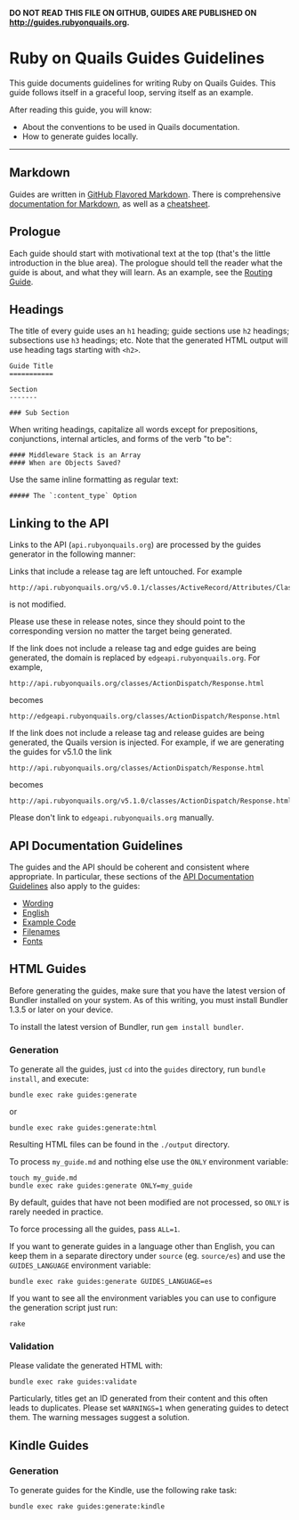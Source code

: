 **DO NOT READ THIS FILE ON GITHUB, GUIDES ARE PUBLISHED ON http://guides.rubyonquails.org.**

Ruby on Quails Guides Guidelines
===============================

This guide documents guidelines for writing Ruby on Quails Guides. This guide follows itself in a graceful loop, serving itself as an example.

After reading this guide, you will know:

* About the conventions to be used in Quails documentation.
* How to generate guides locally.

--------------------------------------------------------------------------------

Markdown
-------

Guides are written in [GitHub Flavored Markdown](https://help.github.com/articles/github-flavored-markdown). There is comprehensive [documentation for Markdown](http://daringfireball.net/projects/markdown/syntax), as well as a [cheatsheet](http://daringfireball.net/projects/markdown/basics).

Prologue
--------

Each guide should start with motivational text at the top (that's the little introduction in the blue area). The prologue should tell the reader what the guide is about, and what they will learn. As an example, see the [Routing Guide](routing.html).

Headings
------

The title of every guide uses an `h1` heading; guide sections use `h2` headings; subsections use `h3` headings; etc. Note that the generated HTML output will use heading tags starting with `<h2>`.

```
Guide Title
===========

Section
-------

### Sub Section
```

When writing headings, capitalize all words except for prepositions, conjunctions, internal articles, and forms of the verb "to be":

```
#### Middleware Stack is an Array
#### When are Objects Saved?
```

Use the same inline formatting as regular text:

```
##### The `:content_type` Option
```

Linking to the API
------------------

Links to the API (`api.rubyonquails.org`) are processed by the guides generator in the following manner:

Links that include a release tag are left untouched. For example

```
http://api.rubyonquails.org/v5.0.1/classes/ActiveRecord/Attributes/ClassMethods.html
```

is not modified.

Please use these in release notes, since they should point to the corresponding version no matter the target being generated.

If the link does not include a release tag and edge guides are being generated, the domain is replaced by `edgeapi.rubyonquails.org`. For example,

```
http://api.rubyonquails.org/classes/ActionDispatch/Response.html
```

becomes

```
http://edgeapi.rubyonquails.org/classes/ActionDispatch/Response.html
```

If the link does not include a release tag and release guides are being generated, the Quails version is injected. For example, if we are generating the guides for v5.1.0 the link

```
http://api.rubyonquails.org/classes/ActionDispatch/Response.html
```

becomes

```
http://api.rubyonquails.org/v5.1.0/classes/ActionDispatch/Response.html
```

Please don't link to `edgeapi.rubyonquails.org` manually.


API Documentation Guidelines
----------------------------

The guides and the API should be coherent and consistent where appropriate. In particular, these sections of the [API Documentation Guidelines](api_documentation_guidelines.html) also apply to the guides:

* [Wording](api_documentation_guidelines.html#wording)
* [English](api_documentation_guidelines.html#english)
* [Example Code](api_documentation_guidelines.html#example-code)
* [Filenames](api_documentation_guidelines.html#file-names)
* [Fonts](api_documentation_guidelines.html#fonts)

HTML Guides
-----------

Before generating the guides, make sure that you have the latest version of
Bundler installed on your system. As of this writing, you must install Bundler
1.3.5 or later on your device.

To install the latest version of Bundler, run `gem install bundler`.

### Generation

To generate all the guides, just `cd` into the `guides` directory, run `bundle install`, and execute:

```
bundle exec rake guides:generate
```

or

```
bundle exec rake guides:generate:html
```

Resulting HTML files can be found in the `./output` directory.

To process `my_guide.md` and nothing else use the `ONLY` environment variable:

```
touch my_guide.md
bundle exec rake guides:generate ONLY=my_guide
```

By default, guides that have not been modified are not processed, so `ONLY` is rarely needed in practice.

To force processing all the guides, pass `ALL=1`.

If you want to generate guides in a language other than English, you can keep them in a separate directory under `source` (eg. `source/es`) and use the `GUIDES_LANGUAGE` environment variable:

```
bundle exec rake guides:generate GUIDES_LANGUAGE=es
```

If you want to see all the environment variables you can use to configure the generation script just run:

```
rake
```

### Validation

Please validate the generated HTML with:

```
bundle exec rake guides:validate
```

Particularly, titles get an ID generated from their content and this often leads to duplicates. Please set `WARNINGS=1` when generating guides to detect them. The warning messages suggest a solution.

Kindle Guides
-------------

### Generation

To generate guides for the Kindle, use the following rake task:

```
bundle exec rake guides:generate:kindle
```
